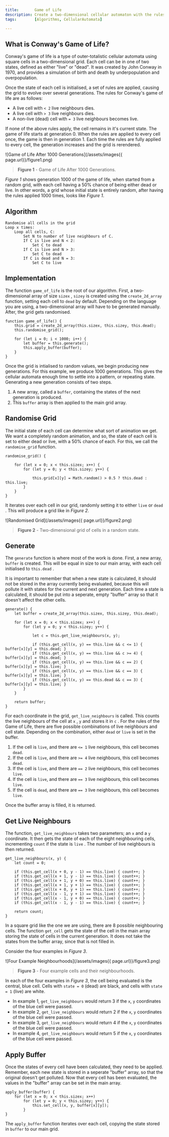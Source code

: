 ```yaml
---
title:       Game of Life
description: Create a two-dimensional cellular automaton with the rules of Conway's Game of Life.
tags:        [Algorithms, CellularAutomata]

---
```


## What is Conway's Game of Life?

Conway's game of life is a type of outer-totalistic cellular automata using square cells in a two-dimensional grid. Each cell can be in one of two states, defined as either "live" or "dead". It was created by John Conway in 1970, and provides a simulation of birth and death by underpopulation and overpopulation.

Once the state of each cell is initialised, a set of rules are applied, causing the grid to evolve over several generations. The rules for Conway's game of life are as follows:

* A live cell with `< 2` live neighbours dies.
* A live cell with `> 3` live neighbours dies.
* A non-live (dead) cell with `= 3` live neighbours becomes live.

If none of the above rules apply, the cell remains in it's current state. The game of life starts at generation 0. When the rules are applied to every cell once, the game is then in generation 1. Each time the rules are fully applied to every cell, the generation increases and the grid is rerendered.

![Game of Life After 1000 Generations](/assets/images{{ page.url}}/figure1.png)

> **Figure 1** - Game of Life After 1000 Generations.

*Figure 1* shows generation 1000 of the game of life, when started from a random grid, with each cell having a 50% chance of being either dead or live. In other words, a grid whose initial state is entirely random, after having the rules applied 1000 times, looks like *Figure 1*.

## Algorithm

    Randomise all cells in the grid
    Loop x times:
        Loop all cells, C:
            Set N to number of live neighbours of C.
            If C is live and N < 2:
                Set C to dead
            If C is live and N > 3:
                Set C to dead
            If C is dead and N = 3:
                Set C to live

## Implementation

The function `game_of_life` is the root of our algorithm. First, a two-dimensional array of size `sizex` , `sizey` is created using the `create_2d_array` function, setting each cell to `dead` by default. Depending on the language you are using, a two-dimensional array will have to be generated manually. After, the grid gets randomised.

    function game_of_life() {
        this.grid = create_2d_array(this.sizex, this.sizey, this.dead);
        this.randomise_grid();

        for (let i = 0; i < 1000; i++) {
            let buffer = this.generate();
            this.apply_buffer(buffer);
        }
    }

Once the grid is intialised to random values, we begin producing new generations. For this example, we produce 1000 generations. This gives the cellular automata enough time to settle into a pattern, or repeating state. Generating a new generation consists of two steps.

1. A new array, called a `buffer`, containing the states of the next generation is produced.
1. This `buffer` array is then applied to the main grid array.

## Randomise Grid

The initial state of each cell can determine what sort of animation we get. We want a completely random animation, and so, the state of each cell is set to either dead or live, with a 50% chance of each. For this, we call the `randomise_grid` function.

    randomise_grid() {

        for (let x = 0; x < this.sizex; x++) {
            for (let y = 0; y < this.sizey; y++) {

                this.grid[x][y] = Math.random() > 0.5 ? this.dead : this.live;
            }
        }
    }

It iterates over each cell in our grid, randomly setting it to either `live` or `dead` . This will produce a grid like in *Figure 2*.

![Randomised Grid](/assets/images{{ page.url}}/figure2.png)

> **Figure 2** - Two-dimensional grid of cells in a random state.

## Generate

The `generate` function is where most of the work is done. First, a new array, `buffer` is created. This will be equal in size to our main array, with each cell initialised to `this.dead` .

It is important to remember that when a new state is calculated, it should not be stored in the array currently being evaluated, because this will pollute it with states for the current and next generation. Each time a state is calculated, it should be put into a seperate, empty "buffer" array so that it doesn't affect the other cells.

    generate() {
        let buffer = create_2d_array(this.sizex, this.sizey, this.dead);

        for (let x = 0; x < this.sizex; x++) {
            for (let y = 0; y < this.sizey; y++) {

                let c = this.get_live_neighbours(x, y);

                if (this.get_cell(x, y) == this.live && c <= 1) { buffer[x][y] = this.dead; }
                if (this.get_cell(x, y) == this.live && c >= 4) { buffer[x][y] = this.dead; }
                if (this.get_cell(x, y) == this.live && c == 2) { buffer[x][y] = this.live; }
                if (this.get_cell(x, y) == this.live && c == 3) { buffer[x][y] = this.live; }
                if (this.get_cell(x, y) == this.dead && c == 3) { buffer[x][y] = this.live; }
            }
        }

        return buffer;
    }

For each coordinate in the grid, `get_live_neighbours` is called. This counts the live neighbours of the cell at `x` , `y` and stores it in `c` . For the rules of the Game of Life, there are five possible combinations of live neighbours and cell state. Depending on the combination, either `dead` or `live` is set in the buffer.

1. If the cell is `live`, and there are `<= 1` live neighbours, this cell becomes `dead`.
2. If the cell is `live`, and there are `>= 4` live neighbours, this cell becomes `dead`.
3. If the cell is `live`, and there are `== 2` live neighbours, this cell becomes `live`.
4. If the cell is `live`, and there are `== 3` live neighbours, this cell becomes `live`.
5. If the cell is `dead`, and there are `== 3` live neighbours, this cell becomes `live`.

Once the buffer array is filled, it is returned.

## Get Live Neighbours

The function, `get_live_neighbours` takes two parameters; an `x` and a `y` coordinate. It then gets the state of each of the eight neighbouring cells, incrementing `count` if the state is `live` . The number of live neighbours is then returned.

    get_live_neighbours(x, y) {
        let count = 0;

        if (this.get_cell(x + 0, y - 1) == this.live) { count++; }
        if (this.get_cell(x + 1, y - 1) == this.live) { count++; }
        if (this.get_cell(x + 1, y + 0) == this.live) { count++; }
        if (this.get_cell(x + 1, y + 1) == this.live) { count++; }
        if (this.get_cell(x + 0, y + 1) == this.live) { count++; }
        if (this.get_cell(x - 1, y + 1) == this.live) { count++; }
        if (this.get_cell(x - 1, y + 0) == this.live) { count++; }
        if (this.get_cell(x - 1, y - 1) == this.live) { count++; }

        return count;
    }

In a square grid like the one we are using, there are 8 possible neighbouring cells. The function `get_cell` gets the state of the cell in the main array storing the state of cells in the current generation. It does not take the states from the buffer array, since that is not filled in.

Consider the four examples in *Figure 3*.

![Four Example Neighbourhoods](/assets/images{{ page.url}}/figure3.png)

> **Figure 3** - Four example cells and their neighbourhoods.

In each of the four examples in *Figure 3*, the cell being evaluated is the central, blue cell. Cells with `state = 0` (dead) are black, and cells with `state = 1` (live) are white.

* In example 1,  `get_live_neighbours` would return 3 if the `x`,  `y` coordinates of the blue cell were passed.
* In example 2,  `get_live_neighbours` would return 2 if the `x`,  `y` coordinates of the blue cell were passed.
* In example 3,  `get_live_neighbours` would return 4 if the `x`,  `y` coordinates of the blue cell were passed.
* In example 4,  `get_live_neighbours` would return 5 if the `x`,  `y` coordinates of the blue cell were passed.

## Apply Buffer

Once the states of every cell have been calculated, they need to be applied. Remember, each new state is stored in a seperate "buffer" array, so that the original doesn't get polluted. Now that every cell has been evaluated, the values in the "buffer" array can be set in the main array.

    apply_buffer(buffer) {
        for (let x = 0; x < this.sizex; x++)
            for (let y = 0; y < this.sizey; y++) {
                this.set_cell(x, y, buffer[x][y]); 
            }
    }

The `apply_buffer` function iterates over each cell, copying the state stored in `buffer` to our main grid.
